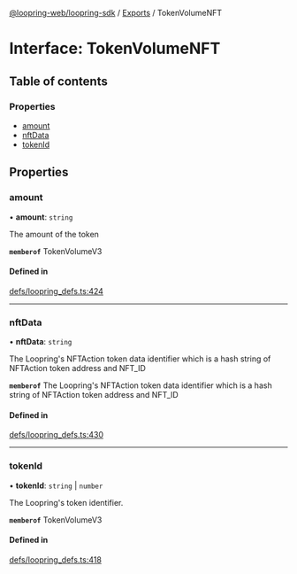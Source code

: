 [@loopring-web/loopring-sdk](../README.md) / [Exports](../modules.md) / TokenVolumeNFT

# Interface: TokenVolumeNFT

## Table of contents

### Properties

- [amount](TokenVolumeNFT.md#amount)
- [nftData](TokenVolumeNFT.md#nftdata)
- [tokenId](TokenVolumeNFT.md#tokenid)

## Properties

### amount

• **amount**: `string`

The amount of the token

**`memberof`** TokenVolumeV3

#### Defined in

[defs/loopring_defs.ts:424](https://github.com/Loopring/loopring_sdk/blob/6d0be7c/src/defs/loopring_defs.ts#L424)

___

### nftData

• **nftData**: `string`

The Loopring's NFTAction token data identifier which is a hash string of NFTAction token address and NFT_ID

**`memberof`** The Loopring's NFTAction token data identifier which is a hash string of NFTAction token address and NFT_ID

#### Defined in

[defs/loopring_defs.ts:430](https://github.com/Loopring/loopring_sdk/blob/6d0be7c/src/defs/loopring_defs.ts#L430)

___

### tokenId

• **tokenId**: `string` \| `number`

The Loopring\'s token identifier.

**`memberof`** TokenVolumeV3

#### Defined in

[defs/loopring_defs.ts:418](https://github.com/Loopring/loopring_sdk/blob/6d0be7c/src/defs/loopring_defs.ts#L418)
